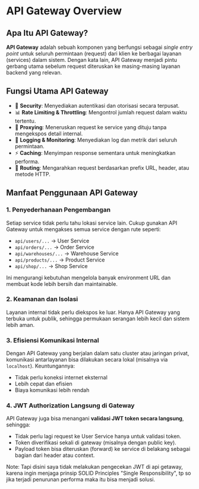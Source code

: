 # API Gateway Overview

## Apa Itu API Gateway?

**API Gateway** adalah sebuah komponen yang berfungsi sebagai *single entry point* untuk seluruh permintaan (request) dari klien ke berbagai layanan (services) dalam sistem. Dengan kata lain, API Gateway menjadi pintu gerbang utama sebelum request diteruskan ke masing-masing layanan backend yang relevan.

## Fungsi Utama API Gateway

- 🔐 **Security**: Menyediakan autentikasi dan otorisasi secara terpusat.
- 📊 **Rate Limiting & Throttling**: Mengontrol jumlah request dalam waktu tertentu.
- 🔁 **Proxying**: Meneruskan request ke service yang dituju tanpa mengekspos detail internal.
- 🧾 **Logging & Monitoring**: Menyediakan log dan metrik dari seluruh permintaan.
- ⚡ **Caching**: Menyimpan response sementara untuk meningkatkan performa.
- 🔀 **Routing**: Mengarahkan request berdasarkan prefix URL, header, atau metode HTTP.

## Manfaat Penggunaan API Gateway

### 1. Penyederhanaan Pengembangan
Setiap service tidak perlu tahu lokasi service lain. Cukup gunakan API Gateway untuk mengakses semua service dengan rute seperti:
- `api/users/...` → User Service
- `api/orders/...` → Order Service
- `api/warehouses/...` → Warehouse Service
- `api/products/...` → Product Service
- `api/shop/...` → Shop Service

Ini mengurangi kebutuhan mengelola banyak environment URL dan membuat kode lebih bersih dan maintainable.

### 2. Keamanan dan Isolasi
Layanan internal tidak perlu diekspos ke luar. Hanya API Gateway yang terbuka untuk publik, sehingga permukaan serangan lebih kecil dan sistem lebih aman.

### 3. Efisiensi Komunikasi Internal
Dengan API Gateway yang berjalan dalam satu cluster atau jaringan privat, komunikasi antarlayanan bisa dilakukan secara lokal (misalnya via `localhost`). Keuntungannya:
- Tidak perlu koneksi internet eksternal
- Lebih cepat dan efisien
- Biaya komunikasi lebih rendah

### 4. JWT Authorization Langsung di Gateway
API Gateway juga bisa menangani **validasi JWT token secara langsung**, sehingga:
- Tidak perlu lagi request ke User Service hanya untuk validasi token.
- Token diverifikasi sekali di gateway (misalnya dengan public key).
- Payload token bisa diteruskan (forward) ke service di belakang sebagai bagian dari header atau context.

Note: Tapi disini saya tidak melakukan pengecekan JWT di api getaway, karena ingin menjaga prinsip SOLID Principles "Single Responsibility", tp so jika terjadi penurunan performa maka itu bisa menjadi solusi.